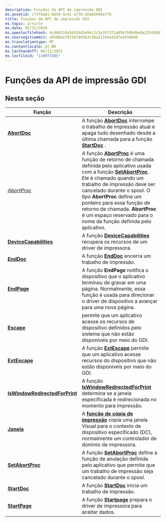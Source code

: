 ```yaml
---
description: Funções da API de impressão GDI
ms.assetid: cf3f4a61-8858-4c91-a778-d2a65998ef70
title: Funções da API de impressão GDI
ms.topic: article
ms.date: 05/31/2018
ms.openlocfilehash: dcdb6119a56524d3e94c1c1e35f3f1a95bfb86d6e9a23343b07d4250bfc178eb
ms.sourcegitcommit: e858bbe701567d4583c50a11326e42d7ea51804b
ms.translationtype: MT
ms.contentlocale: pt-BR
ms.lasthandoff: 08/11/2021
ms.locfileid: "118971505"
---
```

# <a name="gdi-print-api-functions"></a>Funções da API de impressão GDI

## <a name="in-this-section"></a>Nesta seção



| Função                                                                    | Descrição                                                                                                                                                                                                                                                                                                                                                                    |
|-----------------------------------------------------------------------------|--------------------------------------------------------------------------------------------------------------------------------------------------------------------------------------------------------------------------------------------------------------------------------------------------------------------------------------------------------------------------------|
| [**AbortDoc**](/windows/desktop/api/Wingdi/nf-wingdi-abortdoc)<br/>                                     | A função [**AbortDoc**](/windows/desktop/api/wingdi/nf-wingdi-abortdoc) interrompe o trabalho de impressão atual e apaga tudo desenhado desde a última chamada para a função [**StartDoc**](/windows/desktop/api/Wingdi/nf-wingdi-startdoca) .<br/>                                                                                                                                                                                                 |
| [*AbortProc*](/windows/desktop/api/Wingdi/nc-wingdi-abortproc)<br/>                                     | A função [**AbortProc**](/windows/desktop/api/wingdi/nc-wingdi-abortproc) é uma função de retorno de chamada definida pelo aplicativo usada com a função [**SetAbortProc**](/windows/desktop/api/Wingdi/nf-wingdi-setabortproc) . Ele é chamado quando um trabalho de impressão deve ser cancelado durante o spool. O tipo **AbortProc** define um ponteiro para essa função de retorno de chamada. **AbortProc** é um espaço reservado para o nome da função definida pelo aplicativo.<br/> |
| [**DeviceCapabilities**](/windows/desktop/api/WinGdi/nf-wingdi-devicecapabilitiesa)<br/>                 | A função [**DeviceCapabilities**](/windows/desktop/api/wingdi/nf-wingdi-devicecapabilitiesa) recupera os recursos de um driver de impressora.<br/>                                                                                                                                                                                                                                                       |
| [**EndDoc**](/windows/desktop/api/Wingdi/nf-wingdi-enddoc)<br/>                                         | A função [**EndDoc**](/windows/desktop/api/wingdi/nf-wingdi-enddoc) encerra um trabalho de impressão.<br/>                                                                                                                                                                                                                                                                                                             |
| [**EndPage**](/windows/desktop/api/Wingdi/nf-wingdi-endpage)<br/>                                       | A função **EndPage** notifica o dispositivo que o aplicativo terminou de gravar em uma página. Normalmente, essa função é usada para direcionar o driver de dispositivo a avançar para uma nova página.<br/>                                                                                                                                                                             |
| [**Escape**](/windows/desktop/api/Wingdi/nf-wingdi-escape)<br/>                                         | permite que um aplicativo acesse os recursos de dispositivo definidos pelo sistema que não estão disponíveis por meio do GDI.<br/>                                                                                                                                                                                                                                                         |
| [**ExtEscape**](/windows/desktop/api/Wingdi/nf-wingdi-extescape)<br/>                                   | A função [**ExtEscape**](/windows/desktop/api/wingdi/nf-wingdi-extescape) permite que um aplicativo acesse recursos do dispositivo que não estão disponíveis por meio do GDI.<br/>                                                                                                                                                                                                                                |
| [**IsWindowRedirectedForPrint**](iswindowredirectedforprint.md)<br/> | A função [**IsWindowRedirectedForPrint**](iswindowredirectedforprint.md) determina se a janela especificada é redirecionada no momento para impressão.<br/>                                                                                                                                                                                                         |
| [**Janela**](/windows/desktop/api/Winuser/nf-winuser-printwindow)<br/>                               | A [**função de cópia de impressão**](/windows/desktop/api/winuser/nf-winuser-printwindow) copia uma janela Visual para o contexto de dispositivo especificado (DC), normalmente um controlador de domínio de impressora.<br/>                                                                                                                                                                                                                              |
| [**SetAbortProc**](/windows/desktop/api/Wingdi/nf-wingdi-setabortproc)<br/>                             | A função [**SetAbortProc**](/windows/desktop/api/wingdi/nf-wingdi-setabortproc) define a função de anulação definida pelo aplicativo que permite que um trabalho de impressão seja cancelado durante o spool.<br/>                                                                                                                                                                                                               |
| [**StartDoc**](/windows/desktop/api/Wingdi/nf-wingdi-startdoca)<br/>                                     | A função [**StartDoc**](/windows/desktop/api/wingdi/nf-wingdi-startdoca) inicia um trabalho de impressão.<br/>                                                                                                                                                                                                                                                                                                       |
| [**StartPage**](/windows/desktop/api/Wingdi/nf-wingdi-startpage)<br/>                                   | A função [**Startpage**](/windows/desktop/api/wingdi/nf-wingdi-startpage) prepara o driver de impressora para aceitar dados.<br/>                                                                                                                                                                                                                                                                             |



 

 

